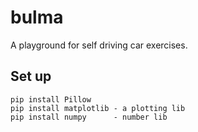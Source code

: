 # bulma
A playground for self driving car exercises. 

## Set up
```
pip install Pillow
pip install matplotlib - a plotting lib
pip install numpy      - number lib
```